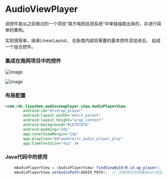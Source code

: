 # AudioViewPlayer

该控件是从之前做过的一个项目“南方电网巡视系统”中单独抽取出来的，并进行简单的重构。

实现很简单，继承LinearLayout， 在新类内部将需要的基本控件添加进去， 组成一个组合控件。

### 集成在南网项目中的控件
![image](https://github.com/liyuzhen/AudioViewPlayer/raw/master/screenshots/first.png)

![image](https://github.com/liyuzhen/AudioViewPlayer/raw/master/screenshots/second.png)

### 布局配置
```xml
<com.rdc.liyuzhen.audioviewplayer.view.AudioPlayerView
        android:id="@+id/ap_player"
        android:layout_width="match_parent"
        android:layout_height="wrap_content"
        android:background="#1A7D7D7D"
        android:padding="2dp"
        app:innerViewMargin="1dp"
        app:playIcon="@drawable/ic_audio_player_play"
        app:timeTextSize="4sp" />
```

### Java代码中的使用
```java
    mAudioPlayerView = (AudioPlayerView) findViewById(R.id.ap_player);
    mAudioPlayerView.setAudioPath(AUDIO_PATH);  // 将音频文件的路径set进去就好了
```
